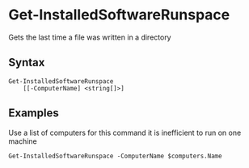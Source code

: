 # Get-InstalledSoftwareRunspace

Gets the last time a file was written in a directory

## Syntax
```
Get-InstalledSoftwareRunspace
    [[-ComputerName] <string[]>]
```

## Examples

Use a list of computers for this command it is inefficient to run on one machine 
```
Get-InstalledSoftwareRunspace -ComputerName $computers.Name
```